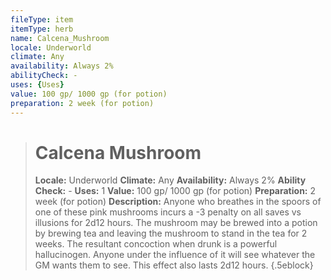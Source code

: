 ```yaml
---
fileType: item
itemType: herb
name: Calcena_Mushroom
locale: Underworld
climate: Any
availability: Always 2%
abilityCheck: -
uses: {Uses}
value: 100 gp/ 1000 gp (for potion)
preparation: 2 week (for potion)
---
```

>#  Calcena Mushroom
>
> **Locale:** Underworld
> **Climate:** Any
> **Availability:** Always 2%
> **Ability Check:** -
> **Uses:** 1
> **Value:** 100 gp/ 1000 gp (for potion)
> **Preparation:** 2 week (for potion)
> **Description:** Anyone who breathes in the spoors of one of these pink mushrooms incurs a -3 penalty on all saves vs illusions for 2d12 hours. The mushroom may be brewed into a potion by brewing tea and leaving the mushroom to stand in the tea for 2 weeks. The resultant concoction when drunk is a powerful hallucinogen. Anyone under the influence of it will see whatever the GM wants them to see. This effect also lasts 2d12 hours.
{.5eblock}

